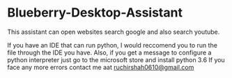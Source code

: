 # Blueberry-Desktop-Assistant

This assistant can open websites search google and also search youtube.

If you have an IDE that can run python, I would reccomend you to run the file through the IDE you have.
Also, if you get a message to configure a python interpreter just go to the microsoft store and install python 3.6
If you face any more errors contact me aat ruchirshah0610@gmail.com
